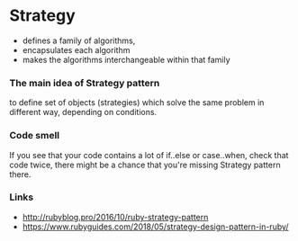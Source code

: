# Strategy

- defines a family of algorithms,
- encapsulates each algorithm
- makes the algorithms interchangeable within that family

### The main idea of Strategy pattern

to define set of objects (strategies) which solve the same problem in different way, depending on conditions.

### Code smell
If you see that your code contains a lot of if..else or case..when, check that code twice, there might be a chance that you're missing Strategy pattern there.

### Links

- http://rubyblog.pro/2016/10/ruby-strategy-pattern
- https://www.rubyguides.com/2018/05/strategy-design-pattern-in-ruby/
